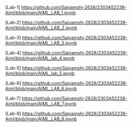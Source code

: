 [Lab-1] https://github.com/Saivamshi-2628/2303A52238-Aiml/blob/main/AIML_LAB_1.ipynb

[Lab-2] https://github.com/Saivamshi-2628/2303A52238-Aiml/blob/main/AIML_LAB_2.ipynb

[Lab-3] https://github.com/Saivamshi-2628/2303A52238-Aiml/blob/main/AIML_LAB_3.ipynb

[Lab-4] https://github.com/Saivamshi-2628/2303A52238-Aiml/blob/main/AIML_lab_4.ipynb

[Lab-5] https://github.com/Saivamshi-2628/2303A52238-Aiml/blob/main/AIML_lab_5.ipynb

[Lab-6] https://github.com/Saivamshi-2628/2303A52238-Aiml/blob/main/AIML_LAB_6.ipynb

[Lab-7] https://github.com/Saivamshi-2628/2303A52238-Aiml/blob/main/AIML_LAB_7.ipynb

[Lab-8] https://github.com/Saivamshi-2628/2303A52238-Aiml/blob/main/AIML_LAB_8.ipynb
